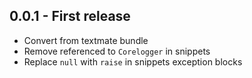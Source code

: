 ## 0.0.1 - First release

* Convert from textmate bundle
* Remove referenced to `Corelogger` in snippets
* Replace `null` with `raise` in snippets exception blocks
